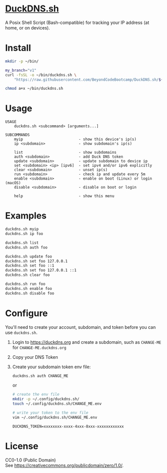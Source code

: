 # [DuckDNS.sh](https://github.com/BeyondCodeBootcamp/DuckDNS.sh)

A Posix Shell Script (Bash-compatible) for tracking your IP address
(at home, or on devices).

# Install

```sh
mkdir -p ~/bin/

my_branch="v1"
curl -fsSL -o ~/bin/duckdns.sh \
    "https://raw.githubusercontent.com/BeyondCodeBootcamp/DuckDNS.sh/${my_branch}/duckdns.sh"

chmod a+x ~/bin/duckdns.sh
```

# Usage

```text
USAGE
    duckdns.sh <subcommand> [arguments...]

SUBCOMMANDS
    myip                         - show this device's ip(s)
    ip <subdomain>               - show subdomain's ip(s)

    list                         - show subdomains
    auth <subdomain>             - add Duck DNS token
    update <subdomain>           - update subdomain to device ip
    set <subdomain> <ip> [ipv6]  - set ipv4 and/or ipv6 explicitly
    clear <subdomain>            - unset ip(s)
    run <subdomain>              - check ip and update every 5m
    enable <subdomain>           - enable on boot (Linux) or login (macOS)
    disable <subdomain>          - disable on boot or login

    help                         - show this menu
```

# Examples

```sh
duckdns.sh myip
duckdns.sh ip foo

duckdns.sh list
duckdns.sh auth foo

duckdns.sh update foo
duckdns.sh set foo 127.0.0.1
duckdns.sh set foo ::1
duckdns.sh set foo 127.0.0.1 ::1
duckdns.sh clear foo

duckdns.sh run foo
duckdns.sh enable foo
duckdns.sh disable foo
```

# Configure

You'll need to create your account, subdomain, and token before you can use `duckdns.sh`.

1. Login to <https://duckdns.org> and create a subdomain, such as `CHANGE-ME` for `CHANGE-ME.duckdns.org`
2. Copy your DNS Token
3. Create your subdomain token env file:

    ```sh
    duckdns.sh auth CHANGE_ME
    ```

    or

    ```sh
    # create the env file
    mkdir -p ~/.config/duckdns.sh/
    touch ~/.config/duckdns.sh/CHANGE_ME.env

    # write your token to the env file
    vim ~/.config/duckdns.sh/CHANGE_ME.env
    ```

    ```text
    DUCKDNS_TOKEN=xxxxxxxx-xxxx-4xxx-8xxx-xxxxxxxxxxxx
    ```

# License

CC0-1.0 (Public Domain) \
See <https://creativecommons.org/publicdomain/zero/1.0/>.
